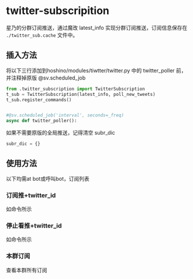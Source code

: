 # twitter-subscripition

星乃的分群订阅推送，通过魔改 latest_info 实现分群订阅推送，订阅信息保存在 `./twitter_sub.cache` 文件中。

## 插入方法

将以下三行添加到hoshino/modules/tiwtter/twitter.py 中的 twitter_poller 前，并注释掉原版 @sv.scheduled_job
```python
from .twitter_subscription import TwitterSubscription
t_sub = TwitterSubscription(latest_info, poll_new_tweets)
t_sub.register_commands()


#@sv.scheduled_job('interval', seconds=_freq)
async def twitter_poller():
```

如果不需要原版的全局推送，记得清空 subr_dic
```python
subr_dic = {}
```

## 使用方法

以下均需at bot或呼叫bot，订阅列表

### 订阅推+twitter_id
如命令所示

### 停止看推+twitter_id
如命令所示

### 本群订阅
查看本群所有订阅
